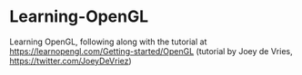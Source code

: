 # Learning-OpenGL
Learning OpenGL, following along with the tutorial at https://learnopengl.com/Getting-started/OpenGL (tutorial by Joey de Vries, https://twitter.com/JoeyDeVriez)
